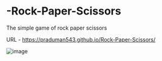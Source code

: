 # -Rock-Paper-Scissors

 The simple game of rock paper scissors
 
 URL - https://praduman543.github.io/Rock-Paper-Scissors/

![image](https://user-images.githubusercontent.com/77090401/225729782-fa6acbd9-64c7-4f1e-9823-d5056638a239.png)
